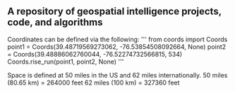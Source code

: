 ## A repository of geospatial intelligence projects, code, and algorithms


Coordinates can be defined via the following:
''' from coords import Coords
point1 = Coords(39.48719569273062, -76.53854508092664, None)
point2 = Coords(39.48886062760044, -76.52274732566815, 534)
Coords.rise_run(point1, point2, None) '''


Space is defined at 50 miles in the US and 62 miles internationally.
50 miles (80.65 km) = 264000 feet
62 miles (100 km) = 327360 feet
